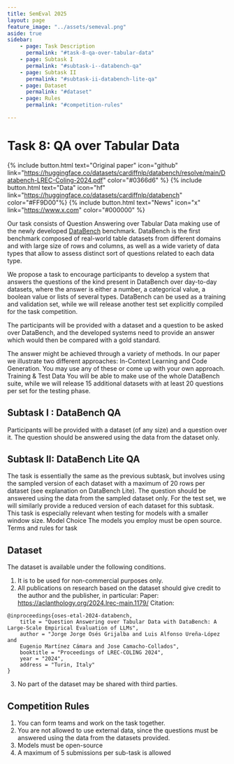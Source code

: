 ```yaml
---
title: SemEval 2025
layout: page
feature_image: "../assets/semeval.png"
aside: true
sidebar:
    - page: Task Description
      permalink: "#task-8-qa-over-tabular-data"
    - page: Subtask I
      permalink: "#subtask-i--databench-qa"
    - page: Subtask II
      permalink: "#subtask-ii-databench-lite-qa"
    - page: Dataset
      permalink: "#dataset"
    - page: Rules
      permalink: "#competition-rules"

---
```

# Task 8: QA over Tabular Data

{% include button.html text="Original paper" icon="github" link="https://huggingface.co/datasets/cardiffnlp/databench/resolve/main/Databench-LREC-Coling-2024.pdf" color="#0366d6" %} {% include button.html text="Data" icon="hf" link="https://huggingface.co/datasets/cardiffnlp/databench" color="#FF9D00"%} {%  include button.html text="News" icon="x" link="https://www.x.com" color="#000000" %}

Our task consists of Question Answering over Tabular Data making use of the newly developed [DataBench](https://huggingface.co/datasets/cardiffnlp/databench) benchmark.
DataBench is the first benchmark composed of real-world table datasets from different domains and with large size of rows and columns, as well as a wide variety of data types that allow to assess distinct sort of questions related to each data type.

We propose a task to encourage participants to develop a system that answers
the questions of the kind present in DataBench over day-to-day datasets, where the answer is either a number, a categorical value, a boolean value or lists of several types. DataBench can be used as a training and validation set, while we will release another test set explicitly compiled for the task competition.

The participants will be provided with a dataset and a question to be asked over DataBench, and the developed systems need to provide an answer which would then be compared with a gold standard.

The answer might be achieved through a variety of methods. In our paper we illustrate two different approaches: In-Context Learning and Code Generation. You may use any of these or come up with your own approach.
Training & Test Data
You will be able to make use of the whole DataBench suite, while we will release 15 additional datasets with at least 20 questions per set for the testing phase.

## Subtask I : DataBench QA
Participants will be provided with a dataset (of any size) and a question over it. The question should be answered using the data from the dataset only.

## Subtask II: DataBench Lite QA
The task is essentially the same as the previous subtask, but involves using the sampled version of each dataset with a maximum of 20 rows per dataset (see explanation on DataBench Lite). The question should be answered using the data from the sampled dataset only. For the test set, we will similarly provide a reduced version of each dataset for this subtask. This task is especially relevant when testing for models with a smaller window size.
Model Choice
The models you employ must be open source.
Terms and rules for task

## Dataset

The dataset is available under the following conditions.

1. It is to be used for non-commercial purposes only.
2. All publications on research based on the dataset should give credit to the author and the publisher, in particular:
Paper: https://aclanthology.org/2024.lrec-main.1179/
Citation:
```plain
@inproceedings{oses-etal-2024-databench,
    title = "Question Answering over Tabular Data with DataBench: A Large-Scale Empirical Evaluation of LLMs",
    author = "Jorge Jorge Osés Grijalba and Luis Alfonso Ureña-López and
    Eugenio Martínez Cámara and Jose Camacho-Collados",
    booktitle = "Proceedings of LREC-COLING 2024",
    year = "2024",
    address = "Turin, Italy"
}
```
3. No part of the dataset may be shared with third parties.


## Competition Rules

1. You can form teams and work on the task together.
2. You are not allowed to use external data, since the questions must be answered using the data from the datasets provided.
3. Models must be open-source
4. A maximum of 5 submissions per sub-task is allowed
